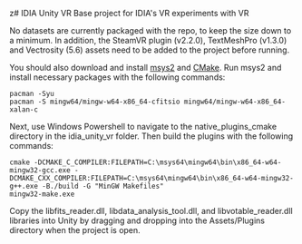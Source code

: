 z# IDIA Unity VR
Base project for IDIA's VR experiments with VR

No datasets are currently packaged with the repo, to keep the size down to a minimum. In addition, the SteamVR plugin (v2.2.0), TextMeshPro (v1.3.0) and Vectrosity (5.6) assets need to be added to the project before running.

You should also download and install [msys2](https://www.msys2.org/) and [CMake](https://cmake.org/download/). Run msys2 and install necessary packages with the following commands:
```
pacman -Syu
pacman -S mingw64/mingw-w64-x86_64-cfitsio mingw64/mingw-w64-x86_64-xalan-c
```

Next, use Windows Powershell to navigate to the native_plugins_cmake directory in the idia_unity_vr folder. Then build the plugins with the following commands:
```
cmake -DCMAKE_C_COMPILER:FILEPATH=C:\msys64\mingw64\bin\x86_64-w64-mingw32-gcc.exe -DCMAKE_CXX_COMPILER:FILEPATH=C:\msys64\mingw64\bin\x86_64-w64-mingw32-g++.exe -B./build -G "MinGW Makefiles"
mingw32-make.exe
```
Copy the libfits_reader.dll, libdata_analysis_tool.dll, and libvotable_reader.dll libraries into Unity by dragging and dropping into the Assets/Plugins directory when the project is open.
